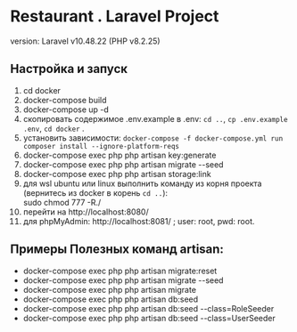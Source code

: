 # Restaurant . Laravel Project

version: Laravel v10.48.22 (PHP v8.2.25)

## Настройка и запуск

1. cd docker
2. docker-compose build
3. docker-compose up -d
4. скопировать содержимое .env.example в .env: `cd ..`, `cp .env.example .env`, `cd docker` .
5. установить зависимости: `docker-compose -f docker-compose.yml run composer install --ignore-platform-reqs`
6. docker-compose exec php php artisan key:generate
7. docker-compose exec php php artisan migrate --seed
8. docker-compose exec php php artisan storage:link
9. для wsl ubuntu или linux выполнить команду из корня проекта (вернитесь из docker в корень `cd ..`): <br>
   sudo chmod 777 -R./
10. перейти на http://localhost:8080/
11. для phpMyAdmin: http://localhost:8081/ ; user: root, pwd: root.

## Примеры Полезных команд artisan:

-   docker-compose exec php php artisan migrate:reset
-   docker-compose exec php php artisan migrate --seed
-   docker-compose exec php php artisan migrate
-   docker-compose exec php php artisan db:seed
-   docker-compose exec php php artisan db:seed --class=RoleSeeder
-   docker-compose exec php php artisan db:seed --class=UserSeeder
